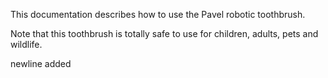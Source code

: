 This documentation describes how to use the Pavel robotic toothbrush.

Note that this toothbrush is totally safe to use for children, adults, pets and wildlife.

newline added
